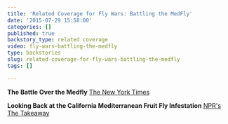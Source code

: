 ```yaml
---
title: 'Related Coverage for Fly Wars: Battling the MedFly'
date: '2015-07-29 15:58:00'
categories: []
published: true
backstory_type: related coverage
video: fly-wars-battling-the-medfly
type: backstories
slug: related-coverage-for-fly-wars-battling-the-medfly
tags: []

---
```

**The Battle Over the Medfly**
[The New York Times](http://www.nytimes.com/2014/03/17/us/the-battle-over-the-medfly.html)

**Looking Back at the California Mediterranean Fruit Fly Infestation**
[NPR's The Takeaway](http://www.thetakeaway.org/story/the-takeaway-2014-03-17/)

